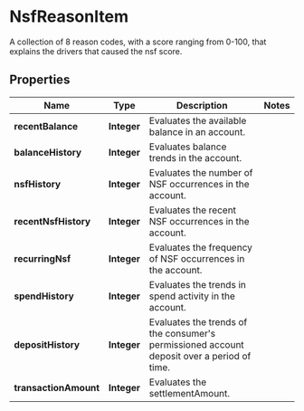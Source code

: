 

# NsfReasonItem

A collection of 8 reason codes, with a score ranging from 0-100, that explains the drivers that caused the nsf score.

## Properties

| Name | Type | Description | Notes |
|------------ | ------------- | ------------- | -------------|
|**recentBalance** | **Integer** | Evaluates the available balance in an account. |  |
|**balanceHistory** | **Integer** | Evaluates balance trends in the account. |  |
|**nsfHistory** | **Integer** | Evaluates the number of NSF occurrences in the account. |  |
|**recentNsfHistory** | **Integer** | Evaluates the recent NSF occurrences in the account. |  |
|**recurringNsf** | **Integer** | Evaluates the frequency of NSF occurrences in the account. |  |
|**spendHistory** | **Integer** | Evaluates the trends in spend activity in the account. |  |
|**depositHistory** | **Integer** | Evaluates the trends of the consumer&#39;s permissioned account deposit over a period of time. |  |
|**transactionAmount** | **Integer** | Evaluates the settlementAmount. |  |



